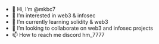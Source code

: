 - 👋 Hi, I’m @mkbc7
- 👀 I’m interested in web3 & infosec
- 🌱 I’m currently learning solidity & web3
- 💞️ I’m looking to collaborate on web3 and infosec projects 
- 📫 How to reach me discord hm_7777

<!---
mkbc7/mkbc7 is a ✨ special ✨ repository because its `README.md` (this file) appears on your GitHub profile.
You can click the Preview link to take a look at your changes.
--->

